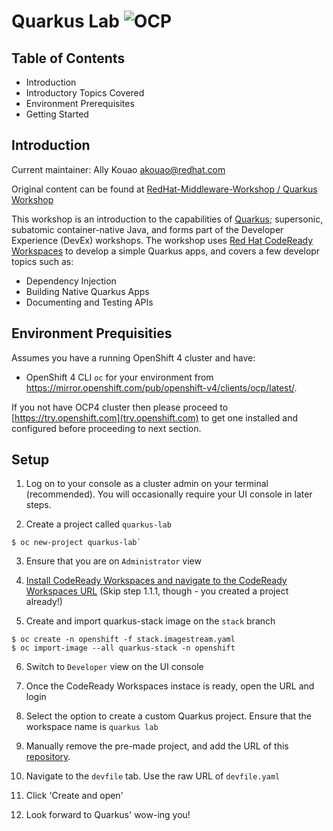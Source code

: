 # Quarkus Lab ![OCP](https://img.shields.io/badge/OCP-4.4.3-green)

## Table of Contents
 * Introduction
 * Introductory Topics Covered
 * Environment Prerequisites
 * Getting Started

## Introduction

Current maintainer: Ally Kouao <akouao@redhat.com>

Original content can be found at [RedHat-Middleware-Workshop / Quarkus Workshop](https://github.com/RedHat-Middleware-Workshops/quarkus-workshop)

This workshop is an introduction to the capabilities of [Quarkus](https://quarkus.io); supersonic, subatomic container-native Java, and forms part of the Developer Experience (DevEx) workshops. The workshop uses [Red Hat CodeReady Workspaces](https://www.redhat.com/en/technologies/jboss-middleware/codeready-workspaces) to develop a simple Quarkus apps, and covers a few developr topics such as:

* Dependency Injection
* Building Native Quarkus Apps
* Documenting and Testing APIs

## Environment Prequisities

Assumes you have a running OpenShift 4 cluster and have:

- OpenShift 4 CLI `oc` for your environment from https://mirror.openshift.com/pub/openshift-v4/clients/ocp/latest/.

If you not have OCP4 cluster then please proceed to [https://try.openshift.com](try.openshift.com) to get one installed and configured before proceeding to next section.

## Setup

1. Log on to your console as a cluster admin on your terminal (recommended). You will occasionally require your UI console in later steps.

2. Create a project called `quarkus-lab`
```
$ oc new-project quarkus-lab`
```

3. Ensure that you are on `Administrator` view

4. [Install CodeReady Workspaces and navigate to the CodeReady Workspaces URL](https://access.redhat.com/documentation/en-us/red_hat_codeready_workspaces/2.0/html/installation_guide/installing-codeready-workspaces-on-ocp-4_crw) (Skip step 1.1.1, though - you created a project already!)

5. Create and import quarkus-stack image on the `stack` branch
```
$ oc create -n openshift -f stack.imagestream.yaml
$ oc import-image --all quarkus-stack -n openshift
```

6. Switch to `Developer` view on the UI console

7. Once the CodeReady Workspaces instace is ready, open the URL and login

8. Select the option to create a custom Quarkus project. Ensure that the workspace name is `quarkus lab`

9. Manually remove the pre-made project, and add the URL of this [repository](https://github.com/akouao/quarkus-lab).

10. Navigate to the `devfile` tab. Use the raw URL of `devfile.yaml`

11. Click 'Create and open'

12. Look forward to Quarkus' wow-ing you!